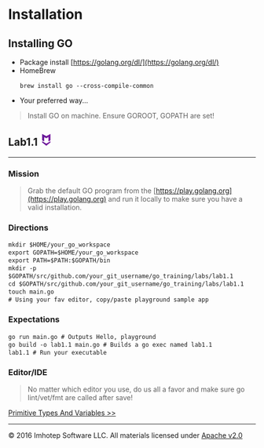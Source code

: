 # Installation

## Installing GO

* Package install 
    [https://golang.org/dl/](https://golang.org/dl/)
* HomeBrew
    ```shell
    brew install go --cross-compile-common
    ```
* Your preferred way...     

> Install GO on machine. Ensure GOROOT, GOPATH are set!

## Lab1.1 ![alt text](https://github.com/adam-p/markdown-here/raw/master/src/common/images/icon24.png "Lab1.1") 
---

### Mission
> Grab the default GO program from the [https://play.golang.org](https://play.golang.org) and run it locally to make
sure you have a valid installation.

### Directions

```shell
mkdir $HOME/your_go_workspace
export GOPATH=$HOME/your_go_workspace
export PATH=$PATH:$GOPATH/bin 
mkdir -p $GOPATH/src/github.com/your_git_username/go_training/labs/lab1.1
cd $GOPATH/src/github.com/your_git_username/go_training/labs/lab1.1
touch main.go
# Using your fav editor, copy/paste playground sample app
```

### Expectations

```shell
go run main.go # Outputs Hello, playground
go build -o lab1.1 main.go # Builds a go exec named lab1.1
lab1.1 # Run your executable
```

### Editor/IDE

> No matter which editor you use, do us all a favor and
> make sure go lint/vet/fmt are called after save!

[Primitive Types And Variables >>](1.02_primitive.md)

---
© 2016 Imhotep Software LLC. All materials licensed under [Apache v2.0](http://www.apache.org/licenses/LICENSE-2.0) 
